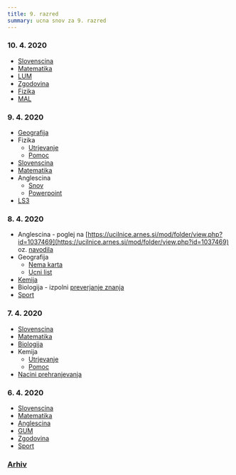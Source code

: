 ```yaml
---
title: 9. razred
summary: ucna snov za 9. razred
---
```


<!--
14.4.
* [Slovenscina](slovenscina/2020-04-10-slovenscina.pdf)

 -->

### 10. 4. 2020

* [Slovenscina](slovenscina/2020-04-10-slovenscina.pdf)
* [Matematika](matematika/2020-04-10-matematika.pdf)
* [LUM](lum/2020-04-10-lum.pdf)
* [Zgodovina](zgodovina/2020-04-10-zgodovina.pdf)
* [Fizika](fizika/2020-04-10-fizika.pdf)
* [MAL](https://ucilnice.arnes.si/mod/folder/view.php?id=1037474)

### 9. 4. 2020

* [Geografija](geografija/2020-04-09-geografija.pdf)
* Fizika
    * [Utrjevanje](fizika/2020-04-09-fizika.pdf)
    * [Pomoc](fizika/2020-04-09-fizika-pomoc.pdf)
* [Slovenscina](slovenscina/2020-04-09-slovenscina.pdf)
* [Matematika](matematika/2020-04-09-matematika.pdf)
* Anglescina
    * [Snov](anglescina/2020-04-09-anglescina.pdf)
    * [Powerpoint](anglescina/2020-04-09-anglescina-pp.pdf)
* [LS3](lum/2020-04-09-ls3.pdf)

### 8. 4. 2020

* Anglescina - poglej na [https://ucilnice.arnes.si/mod/folder/view.php?id=1037469](https://ucilnice.arnes.si/mod/folder/view.php?id=1037469) oz. [navodila](anglescina/2020-04-08-anglescina.pdf)
* Geografija
    * [Nema karta](geografija/2020-04-08-geografija-nema-karta.pdf)
    * [Ucni list](geografija/2020-04-08-geografija.pdf)
* [Kemija](kemija/2020-04-08-kemija.pdf)
* Biologija - izpolni [preverjanje znanja](https://www.1ka.si/a/270733)
* [Sport](sport/2020-04-08-sport.pdf)

### 7. 4. 2020

* [Slovenscina](slovenscina/2020-04-07-slovenscina.pdf)
* [Matematika](matematika/2020-04-07-matematika.pdf)
* [Biologija](biologija/2020-04-07-biologija.pdf)
* Kemija
    * [Utrjevanje](kemija/2020-04-07-kemija.pdf)
    * [Pomoc](kemija/2020-04-07-kemija-pomoc.pdf)
* [Nacini prehranjevanja](nph/2020-04-07-nacini-prehranjevanja.pdf)

### 6. 4. 2020

* [Slovenscina](slovenscina/2020-04-06-slovenscina.pdf)
* [Matematika](matematika/2020-04-06-matematika.pdf)
* [Anglescina](anglescina/2020-04-06-anglescina.pdf)
* [GUM](gum/2020-04-06-gum.pdf)
* [Zgodovina](zgodovina/2020-04-06-zgodovina.pdf)
* [Sport](sport/2020-04-06-sport.pdf)


### [Arhiv](arhiv.md)